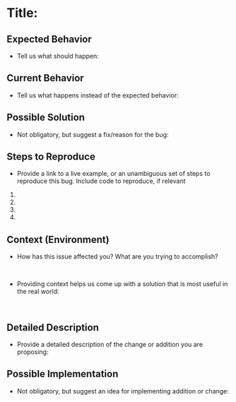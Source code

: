 # Title:

## Expected Behavior

- Tell us what should happen:

## Current Behavior

- Tell us what happens instead of the expected behavior:

## Possible Solution

- Not obligatory, but suggest a fix/reason for the bug:

## Steps to Reproduce

- Provide a link to a live example, or an unambiguous set of steps to reproduce this bug. Include code to reproduce, if relevant

1.
2.
3.
4.

## Context (Environment)

- How has this issue affected you? What are you trying to accomplish?

<br>

- Providing context helps us come up with a solution that is most useful in the real world:

<br>

## Detailed Description

- Provide a detailed description of the change or addition you are proposing:

## Possible Implementation

- Not obligatory, but suggest an idea for implementing addition or change:
